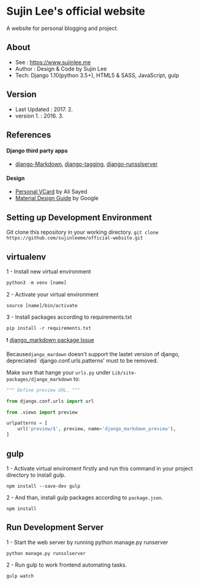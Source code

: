 # Sujin Lee's official website
A website for personal blogging and project.

## About
- See : https://www.sujinlee.me
- Author : Design & Code by Sujin Lee
- Tech: Django 1.10(python 3.5+), HTML5 & SASS, JavaScript, gulp

## Version
- Last Updated : 2017. 2.
- version 1. : 2016. 3.

## References
#### Django third party apps
* [django-Markdown](https://github.com/klen/django_markdown), [django-tagging](https://github.com/brosner/django-tagging), [django-runsslserver](https://github.com/teddziuba/django-sslserver)

#### Design
* [Personal VCard](https://dribbble.com/shots/2529393-Personal-VCard) by Ali Sayed
* [Material Design Guide](https://material.io/) by Google

## Setting up Development Environment
Git clone this repository in your working directory.
`git clone https://github.com/sujinleeme/official-website.git`

## virtualenv
1 - Install new virtual environment
```python
python3 -m venv [name]
```

2 - Activate your virtual environment
```
source [name]/bin/activate
```

3 - Install packages according to requirements.txt
```
pip install -r requirements.txt
```

:heavy_exclamation_mark: [django_markdown package Issue](https://github.com/klen/django_markdown/issues/71)

Because`django_mardown` doesn't support the lastet version of django, depreciated `django.conf.urls.patterns' must to be removed. 

Make sure that hange your `urls.py` under `Lib/site-packages/django_markdown` to:

```python
""" Define preview URL. """

from django.conf.urls import url

from .views import preview

urlpatterns = [
    url('preview/$', preview, name='django_markdown_preview'),
]
```

## gulp
1 - Activate virtual enviroment firstly and run this command in your project directory to install gulp.
```
npm install --save-dev gulp
```

2 - And than, install gulp packages according to `package.json`.
```
npm install
```


## Run Development Server
1 - Start the web server by running python manage.py runserver
```
python manage.py runsslserver
```

2 - Run gulp to work frontend automating tasks.
```
gulp watch
```

